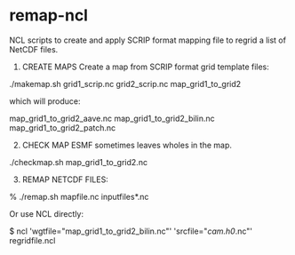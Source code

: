# remap-ncl

NCL scripts to create and apply SCRIP format mapping file to regrid a
list of NetCDF files.

1. CREATE MAPS
Create a map from SCRIP format grid template files:

./makemap.sh grid1_scrip.nc grid2_scrip.nc map_grid1_to_grid2

which will produce:

map_grid1_to_grid2_aave.nc
map_grid1_to_grid2_bilin.nc
map_grid1_to_grid2_patch.nc


2. CHECK MAP
ESMF sometimes leaves wholes in the map.

./checkmap.sh map_grid1_to_grid2.nc


3. REMAP NETCDF FILES:

% ./remap.sh  mapfile.nc  inputfiles*.nc

Or use NCL directly:

$ ncl 'wgtfile="map_grid1_to_grid2_bilin.nc"' 'srcfile="*cam.h0*.nc"' regridfile.ncl

